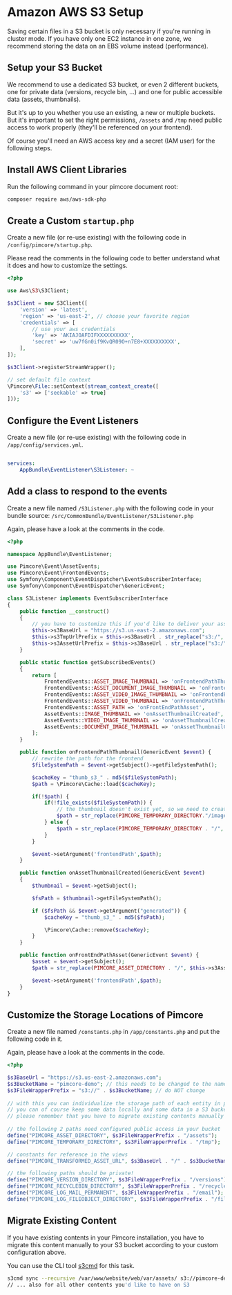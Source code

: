 # Amazon AWS S3 Setup

Saving certain files in a S3 bucket is only necessary if you're running in cluster mode. If you have only one EC2 instance 
in one zone, we recommend storing the data on an EBS volume instead (performance).

##  Setup your S3 Bucket

We recommend to use a dedicated S3 bucket, or even 2 different buckets, one for private data (versions, recycle bin, ...) 
and one for public accessible data (assets, thumbnails).

But it's up to you whether you use an existing, a new or multiple buckets. But it's important to set the right permissions, 
`/assets` and `/tmp` need public access to work properly (they'll be referenced on your frontend).
 
Of course you'll need an AWS access key and a secret (IAM user) for the following steps.

## Install AWS Client Libraries

Run the following command in your pimcore document root:
 
```bash
composer require aws/aws-sdk-php
```

## Create a Custom `startup.php`

Create a new file (or re-use existing) with the following code in `/config/pimcore/startup.php`. 

Please read the comments in the following code to better understand what it does and how to customize the settings. 

```php
<?php

use Aws\S3\S3Client;

$s3Client = new S3Client([
    'version' => 'latest',
    'region' => 'us-east-2', // choose your favorite region
    'credentials' => [
        // use your aws credentials
        'key' => 'AKIAJOAFDIFXXXXXXXXXX',
        'secret' => 'uw7fGn0if9KvQR09O+n7E8+XXXXXXXXXX',
    ],
]);

$s3Client->registerStreamWrapper();

// set default file context
\Pimcore\File::setContext(stream_context_create([
    's3' => ['seekable' => true]
]));

```

## Configure the Event Listeners

Create a new file (or re-use existing) with the following code in `/app/config/services.yml`.

```yaml

services:
    AppBundle\EventListener\S3Listener: ~
```

## Add a class to respond to the events

Create a new file named `/S3Listener.php` with the following code in your bundle source: `/src/CommonBundle/EventListener/S3Listener.php`

Again, please have a look at the comments in the code.

```php
<?php

namespace AppBundle\EventListener;

use Pimcore\Event\AssetEvents;
use Pimcore\Event\FrontendEvents;
use Symfony\Component\EventDispatcher\EventSubscriberInterface;
use Symfony\Component\EventDispatcher\GenericEvent;

class S3Listener implements EventSubscriberInterface
{
    public function __construct()
    {
        // you have to customize this if you'd like to deliver your assets/thumbnails in your S3 bucket by CloudFront
        $this->s3BaseUrl = "https://s3.us-east-2.amazonaws.com";
        $this->s3TmpUrlPrefix = $this->s3BaseUrl . str_replace("s3:/", "", PIMCORE_TEMPORARY_DIRECTORY);
        $this->s3AssetUrlPrefix = $this->s3BaseUrl . str_replace("s3:/", "", PIMCORE_ASSET_DIRECTORY);
    }

    public static function getSubscribedEvents()
    {
        return [
            FrontendEvents::ASSET_IMAGE_THUMBNAIL => 'onFrontendPathThumbnail',
            FrontendEvents::ASSET_DOCUMENT_IMAGE_THUMBNAIL => 'onFrontendPathThumbnail',
            FrontendEvents::ASSET_VIDEO_IMAGE_THUMBNAIL => 'onFrontendPathThumbnail',
            FrontendEvents::ASSET_VIDEO_THUMBNAIL => 'onFrontendPathThumbnail',
            FrontendEvents::ASSET_PATH => 'onFrontEndPathAsset',
            AssetEvents::IMAGE_THUMBNAIL => 'onAssetThumbnailCreated',
            AssetEvents::VIDEO_IMAGE_THUMBNAIL => 'onAssetThumbnailCreated',
            AssetEvents::DOCUMENT_IMAGE_THUMBNAIL => 'onAssetThumbnailCreated',
        ];
    }

    public function onFrontendPathThumbnail(GenericEvent $event) {
        // rewrite the path for the frontend
        $fileSystemPath = $event->getSubject()->getFileSystemPath();

        $cacheKey = "thumb_s3_" . md5($fileSystemPath);
        $path = \Pimcore\Cache::load($cacheKey);

        if(!$path) {
            if(!file_exists($fileSystemPath)) {
                // the thumbnail doesn't exist yet, so we need to create it on request -> Thumbnail controller plugin
                $path = str_replace(PIMCORE_TEMPORARY_DIRECTORY."/image-thumbnails", "", $fileSystemPath);
            } else {
                $path = str_replace(PIMCORE_TEMPORARY_DIRECTORY . "/", $this->s3TmpUrlPrefix . "/", $fileSystemPath);
            }
        }

        $event->setArgument('frontendPath',$path);
    }

    public function onAssetThumbnailCreated(GenericEvent $event)
    {
        $thumbnail = $event->getSubject();

        $fsPath = $thumbnail->getFileSystemPath();

        if ($fsPath && $event->getArgument("generated")) {
            $cacheKey = "thumb_s3_" . md5($fsPath);

            \Pimcore\Cache::remove($cacheKey);
        }
    }

    public function onFrontEndPathAsset(GenericEvent $event) {
        $asset = $event->getSubject();
        $path = str_replace(PIMCORE_ASSET_DIRECTORY . "/", $this->s3AssetUrlPrefix . "/", $asset->getFileSystemPath());

        $event->setArgument('frontendPath',$path);
    }
}
```


## Customize the Storage Locations of Pimcore

Create a new file named `/constants.php` in `/app/constants.php` and put the following code in it.

Again, please have a look at the comments in the code.
 
```php
<?php

$s3BaseUrl = "https://s3.us-east-2.amazonaws.com";
$s3BucketName = "pimcore-demo"; // this needs to be changed to the name of your S3 bucket
$s3FileWrapperPrefix = "s3://" . $s3BucketName; // do NOT change
 
// with this you can individualize the storage path of each entity in pimcore
// you can of course keep some data locally and some data in a S3 bucket - it's completely up to you
// please remember that you have to migrate existing contents manually if you have existing contents
 
// the following 2 paths need configured public access in your bucket
define("PIMCORE_ASSET_DIRECTORY", $s3FileWrapperPrefix . "/assets");
define("PIMCORE_TEMPORARY_DIRECTORY", $s3FileWrapperPrefix . "/tmp");

// constants for reference in the views
define("PIMCORE_TRANSFORMED_ASSET_URL", $s3BaseUrl . "/" . $s3BucketName . "/assets");

// the following paths should be private!
define("PIMCORE_VERSION_DIRECTORY", $s3FileWrapperPrefix . "/versions");
define("PIMCORE_RECYCLEBIN_DIRECTORY", $s3FileWrapperPrefix . "/recyclebin");
define("PIMCORE_LOG_MAIL_PERMANENT", $s3FileWrapperPrefix . "/email");
define("PIMCORE_LOG_FILEOBJECT_DIRECTORY", $s3FileWrapperPrefix . "/fileobjects");
```

## Migrate Existing Content
If you have existing contents in your Pimcore installation, you have to migrate this content manually to your S3 bucket 
according to your custom configuration above. 

You can use the CLI tool [s3cmd](http://s3tools.org/) for this task.

```bash
s3cmd sync --recursive /var/www/website/web/var/assets/ s3://pimcore-demo/assets/
// ... also for all other contents you'd like to have on S3
```
